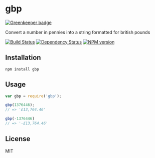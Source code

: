# gbp

[![Greenkeeper badge](https://badges.greenkeeper.io/ForbesLindesay/gbp.svg)](https://greenkeeper.io/)

Convert a number in pennies into a string formatted for british pounds

[![Build Status](https://img.shields.io/travis/ForbesLindesay/gbp/master.svg)](https://travis-ci.org/ForbesLindesay/gbp)
[![Dependency Status](https://img.shields.io/david/ForbesLindesay/gbp.svg)](https://david-dm.org/ForbesLindesay/gbp)
[![NPM version](https://img.shields.io/npm/v/gbp.svg)](https://www.npmjs.org/package/gbp)

## Installation

    npm install gbp

## Usage

```js
var gbp = require('gbp');

gbp(1376446);
// => '£13,764.46'

gbp(-1376446)
// => '-£13,764.46'
```

## License

  MIT
